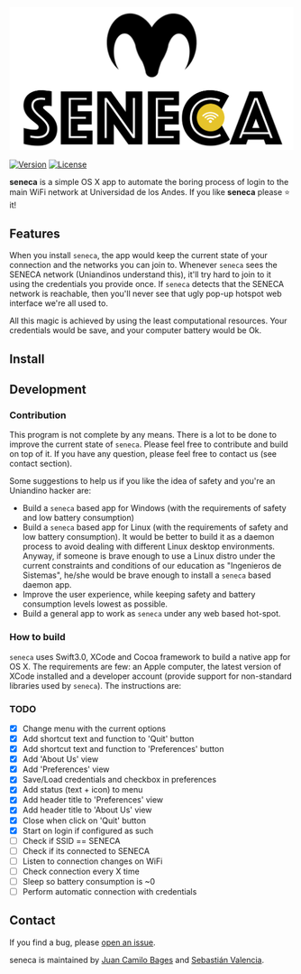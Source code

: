 ![](utils/img/banner.png)

[![Version](https://img.shields.io/badge/Version-1.0.0-brightgreen.svg)](https://ambar.cloud)
[![License](https://img.shields.io/github/license/mashape/apistatus.svg)](https://github.com/RD17/ambar/blob/master/License.txt)

**seneca** is a simple OS X app to automate the boring process of login to the main WiFi network at Universidad de los Andes. If you like **seneca** please :star: it!



## Features

When you install `seneca`, the app would keep the current state of your connection and the networks you can join to. Whenever `seneca` sees the SENECA network (Uniandinos understand this), it'll try hard to join to it using the credentials you provide once. If `seneca` detects that the SENECA network is reachable, then you'll never see that ugly pop-up hotspot web interface we're all used to.

All this magic is achieved by using the least computational resources. Your credentials would be save, and your computer battery would be Ok.

## Install

## Development

### Contribution

This program is not complete by any means. There is a lot to be done to improve the current state of `seneca`. Please feel free to contribute and build on top of it. If you have any question, please feel free to contact us (see contact section).

Some suggestions to help us if you like the idea of safety and you're an Uniandino hacker are:

* Build a `seneca` based app for Windows (with the requirements of safety and low battery consumption)
* Build a `seneca` based app for Linux (with the requirements of safety and low battery consumption). It would be better to build it as a daemon process to avoid dealing with different Linux desktop environments. Anyway, if someone is brave enough to use a Linux distro under the current constraints and conditions of our education as "Ingenieros de Sistemas", he/she would be brave enough to install a `seneca` based daemon app.
* Improve the user experience, while keeping safety and battery consumption levels lowest as possible.
* Build a general app to work as `seneca` under any web based hot-spot.

### How to build

`seneca` uses Swift3.0, XCode and Cocoa framework to build a native app for OS X. The requirements are few: an Apple computer, the latest version of XCode installed and a developer account (provide support for non-standard libraries used by `seneca`). The instructions are:

### TODO
- [x] Change menu with the current options
- [x] Add shortcut text and function to 'Quit' button
- [x] Add shortcut text and function to 'Preferences' button
- [X] Add 'About Us' view
- [x] Add 'Preferences' view
- [x] Save/Load credentials and checkbox in preferences
- [x] Add status (text + icon) to menu
- [x] Add header title to 'Preferences' view
- [x] Add header title to 'About Us' view
- [x] Close when click on 'Quit' button
- [x] Start on login if configured as such
- [ ] Check if SSID == SENECA
- [ ] Check if its connected to SENECA
- [ ] Listen to connection changes on WiFi
- [ ] Check connection every X time
- [ ] Sleep so battery consumption is ~0
- [ ] Perform automatic connection with credentials

## Contact

If you find a bug, please [open an issue](https://github.com/jcbages/seneca/issues/new).

seneca is maintained by [Juan Camilo Bages](https://github.com/jcbages) and [Sebastián Valencia](https://github.com/scvalencia).


